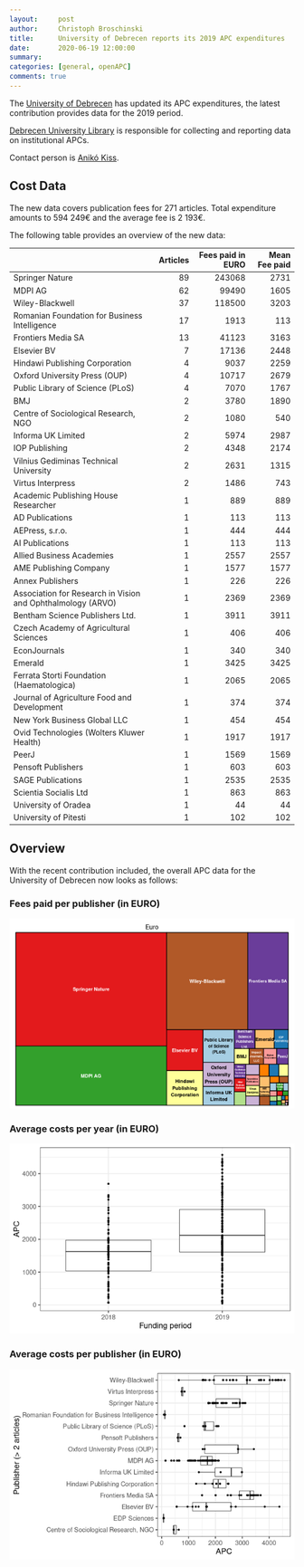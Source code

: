 ```yaml
---
layout:     post
author:     Christoph Broschinski
title:      University of Debrecen reports its 2019 APC expenditures
date:       2020-06-19 12:00:00
summary:    
categories: [general, openAPC]
comments: true
---
```





The [University of Debrecen](https://unideb.hu/en) has updated its APC expenditures, the latest contribution provides data for the 2019 period.

[Debrecen University Library](https://lib.unideb.hu/en) is responsible for collecting and reporting data on institutional APCs.

Contact person is [Anikó Kiss](mailto:kiss.aniko@lib.unideb.hu).

## Cost Data



The new data covers publication fees for 271 articles. Total expenditure amounts to 594 249€ and the average fee is 2 193€.

The following table provides an overview of the new data:


|                                                            | Articles| Fees paid in EURO| Mean Fee paid|
|:-----------------------------------------------------------|--------:|-----------------:|-------------:|
|Springer Nature                                             |       89|            243068|          2731|
|MDPI AG                                                     |       62|             99490|          1605|
|Wiley-Blackwell                                             |       37|            118500|          3203|
|Romanian Foundation for Business Intelligence               |       17|              1913|           113|
|Frontiers Media SA                                          |       13|             41123|          3163|
|Elsevier BV                                                 |        7|             17136|          2448|
|Hindawi Publishing Corporation                              |        4|              9037|          2259|
|Oxford University Press (OUP)                               |        4|             10717|          2679|
|Public Library of Science (PLoS)                            |        4|              7070|          1767|
|BMJ                                                         |        2|              3780|          1890|
|Centre of Sociological Research, NGO                        |        2|              1080|           540|
|Informa UK Limited                                          |        2|              5974|          2987|
|IOP Publishing                                              |        2|              4348|          2174|
|Vilnius Gediminas Technical University                      |        2|              2631|          1315|
|Virtus Interpress                                           |        2|              1486|           743|
|Academic Publishing House Researcher                        |        1|               889|           889|
|AD Publications                                             |        1|               113|           113|
|AEPress, s.r.o.                                             |        1|               444|           444|
|AI Publications                                             |        1|               113|           113|
|Allied Business Academies                                   |        1|              2557|          2557|
|AME Publishing Company                                      |        1|              1577|          1577|
|Annex Publishers                                            |        1|               226|           226|
|Association for Research in Vision and Ophthalmology (ARVO) |        1|              2369|          2369|
|Bentham Science Publishers Ltd.                             |        1|              3911|          3911|
|Czech Academy of Agricultural Sciences                      |        1|               406|           406|
|EconJournals                                                |        1|               340|           340|
|Emerald                                                     |        1|              3425|          3425|
|Ferrata Storti Foundation (Haematologica)                   |        1|              2065|          2065|
|Journal of Agriculture Food and Development                 |        1|               374|           374|
|New York Business Global LLC                                |        1|               454|           454|
|Ovid Technologies (Wolters Kluwer Health)                   |        1|              1917|          1917|
|PeerJ                                                       |        1|              1569|          1569|
|Pensoft Publishers                                          |        1|               603|           603|
|SAGE Publications                                           |        1|              2535|          2535|
|Scientia Socialis Ltd                                       |        1|               863|           863|
|University of Oradea                                        |        1|                44|            44|
|University of Pitesti                                       |        1|               102|           102|

## Overview

With the recent contribution included, the overall APC data for the University of Debrecen now looks as follows:

### Fees paid per publisher (in EURO)

![plot of chunk tree_debrecen_2020_06_19_full](/figure/tree_debrecen_2020_06_19_full-1.png)

###  Average costs per year (in EURO)

![plot of chunk box_debrecen_2020_06_19_year_full](/figure/box_debrecen_2020_06_19_year_full-1.png)

###  Average costs per publisher (in EURO)

![plot of chunk box_debrecen_2020_06_19_publisher_full](/figure/box_debrecen_2020_06_19_publisher_full-1.png)

